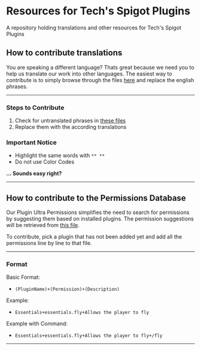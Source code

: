 # Resources for Tech's Spigot Plugins
A repository holding translations and other resources for Tech's Spigot Plugins

## How to contribute translations

You are speaking a different language? Thats great because we need you to help us translate our work into other languages. The easiest way to contribute is to simply browse through the files [here](#) and replace the english phrases.

---
### Steps to Contribute
1. Check for untranslated phrases in [these files](#)
2. Replace them with the according translations

### Important Notice
* Highlight the same words with ``** **``
* Do not use Color Codes

**... Sounds easy right?**

---

## How to contribute to the Permissions Database

Our Plugin Ultra Permissions simplifies the need to search for permissions by suggesting them based on installed plugins. The permission suggestions will be retrieved from [this file](#).

To contribute, pick a plugin that has not been added yet and add all the permissions line by line to that file.

---
### Format

Basic Format:

* ``(PluginName)+(Permission)+(Description)``

Example:

* ``Essentials+essentials.fly+Allows the player to fly``

Example with Command:

* ``Essentials+essentials.fly+Allows the player to fly+/fly``
---
